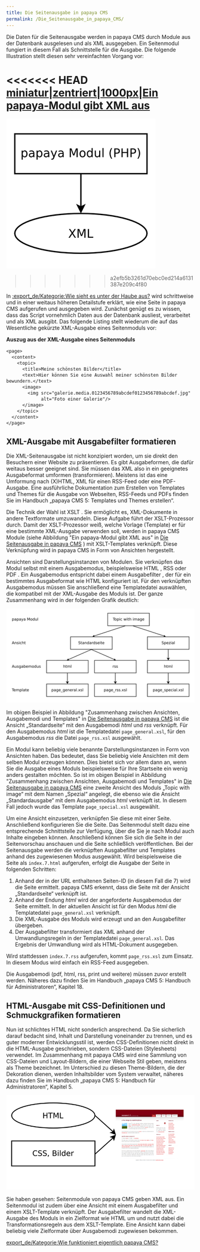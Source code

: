 ```yaml
---
title: Die Seitenausgabe in papaya CMS
permalink: /Die_Seitenausgabe_in_papaya_CMS/
---
```


Die Daten für die Seitenausgabe werden in papaya CMS durch Module aus der Datenbank ausgelesen und als XML ausgegeben. Ein Seitenmodul fungiert in diesem Fall als Schnittstelle für die Ausgabe. Die folgende Illustration stellt diesen sehr vereinfachten Vorgang vor:

<<<<<<< HEAD
[miniatur|zentriert|1000px|Ein papaya-Modul gibt XML aus](/images/File:php-modul-zu-xml-ausgabe.png )
=======
![File:Php-modul-zu-xml-ausgabe.png](images/Php-modul-zu-xml-ausgabe.png)
>>>>>>> a2efb5b3261d70ebc0ed214a6131387e209c4f80

In [:export_de/Kategorie:Wie sieht es unter der Haube aus?](/:export_de/Kategorie:Wie_sieht_es_unter_der_Haube_aus? ) wird schrittweise und in einer weitaus höheren Detailstufe erklärt, wie eine Seite in papaya CMS aufgerufen und ausgegeben wird. Zunächst genügt es zu wissen, dass das Script vornehmlich Daten aus der Datenbank ausliest, verarbeitet und als XML ausgibt. Das folgende Listing stellt wiederum die auf das Wesentliche gekürzte XML-Ausgabe eines Seitenmoduls vor:

**Auszug aus der XML-Ausgabe eines Seitenmoduls**

~~~~ {.xml}
<page>
  <content>
    <topic>
      <title>Meine schönsten Bilder</title>
      <text>Hier können Sie eine Auswahl meiner schönsten Bilder bewundern.</text>
      <image>
        <img src="galerie.media.0123456789abcdef0123456789abcdef.jpg"
             alt="Foto einer Galerie"/>
      </image>
    </topic>
  </content>
</page>
~~~~

XML-Ausgabe mit Ausgabefilter formatieren
-----------------------------------------

Die XML-Seitenausgabe ist nicht konzipiert worden, um sie direkt den Besuchern einer Website zu präsentieren. Es gibt Ausgabeformen, die dafür weitaus besser geeignet sind. Sie müssen das XML also in ein geeignetes Ausgabeformat umformen (transformieren). Meistens ist das eine Umformung nach (X)HTML, XML für einen RSS-Feed oder eine PDF-Ausgabe. Eine ausführliche Dokumentation zum Erstellen von Templates und Themes für die Ausgabe von Webseiten, RSS-Feeds und PDFs finden Sie im Handbuch „papaya CMS 5: Templates und Themes erstellen“.

Die Technik der Wahl ist XSLT . Sie ermöglicht es, XML-Dokumente in andere Textformate umzuwandeln. Diese Aufgabe führt der XSLT-Prozessor durch. Damit der XSLT-Prozessor weiß, welche Vorlage (Template) er für eine bestimmte XML-Ausgabe verwenden soll, werden in papaya CMS Module (siehe Abbildung "Ein papaya-Modul gibt XML aus" in [Die Seitenausgabe in papaya CMS](/Die_Seitenausgabe_in_papaya_CMS ) ) mit XSLT-Templates verknüpft. Diese Verknüpfung wird in papaya CMS in Form von Ansichten hergestellt.

Ansichten sind Darstellungsinstanzen von Modulen. Sie verknüpfen das Modul selbst mit einem Ausgabemodus, beispielsweise HTML , RSS oder PDF . Ein Ausgabemodus entspricht dabei einem Ausgabefilter , der für ein bestimmtes Ausgabeformat wie HTML konfiguriert ist. Für den verknüpften Ausgabemodus müssen Sie anschließend eine Templatedatei auswählen, die kompatibel mit der XML-Ausgabe des Moduls ist. Der ganze Zusammenhang wird in der folgenden Grafik deutlich:

![File:Ansichten.png](images/Ansichten.png)

Im obigen Beispiel in Abbildung "Zusammenhang zwischen Ansichten, Ausgabemodi und Templates" in [Die Seitenausgabe in papaya CMS](/Die_Seitenausgabe_in_papaya_CMS ) ist die Ansicht „Standardseite“ mit den Ausgabemodi *html* und *rss* verknüpft. Für den Ausgabemodus *html* ist die Templatedatei `page_general.xsl`, für den Ausgabemodus *rss* die Datei `page_rss.xsl` ausgewählt.

Ein Modul kann beliebig viele benannte Darstellungsinstanzen in Form von Ansichten haben. Das bedeutet, dass Sie beliebig viele Ansichten mit dem selben Modul erzeugen können. Dies bietet sich vor allem dann an, wenn Sie die Ausgabe eines Moduls beispielsweise für Ihre Startseite ein wenig anders gestalten möchten. So ist im obigen Beispiel in Abbildung "Zusammenhang zwischen Ansichten, Ausgabemodi und Templates" in [Die Seitenausgabe in papaya CMS](/Die_Seitenausgabe_in_papaya_CMS ) eine zweite Ansicht des Moduls „Topic with image“ mit dem Namen „Spezial“ angelegt, die ebenso wie die Ansicht „Standardausgabe“ mit dem Ausgabemodus *html* verknüpft ist. In diesem Fall jedoch wurde das Template `page_special.xsl` ausgewählt.

Um eine Ansicht einzusetzen, verknüpfen Sie diese mit einer Seite. Anschließend konfigurieren Sie die Seite. Das Seitenmodul stellt dazu eine entsprechende Schnittstelle zur Verfügung, über die Sie je nach Modul auch Inhalte eingeben können. Anschließend können Sie sich die Seite in der Seitenvorschau anschauen und die Seite schließlich veröffentlichen. Bei der Seitenausgabe werden die verknüpften Ausgabefilter und Templates anhand des zugewiesenen Modus ausgewählt. Wird beispielsweise die Seite als `index.7.html` aufgerufen, erfolgt die Ausgabe der Seite in folgenden Schritten:

1.  Anhand der in der URL enthaltenen Seiten-ID (in diesem Fall die 7) wird die Seite ermittelt. papaya CMS erkennt, dass die Seite mit der Ansicht „Standardseite“ verknüpft ist.
2.  Anhand der Endung *html* wird der angeforderte Ausgabemodus der Seite ermittelt. In der aktuellen Ansicht ist für den Modus *html* die Templatedatei `page_general.xsl` verknüpft.
3.  Die XML-Ausgabe des Moduls wird erzeugt und an den Ausgabefilter übergeben.
4.  Der Ausgabefilter transformiert das XML anhand der Umwandlungsregeln in der Templatedatei `page_general.xsl`. Das Ergebnis der Umwandlung wird als HTML-Dokument ausgegeben.

Wird stattdessen `index.7.rss` aufgerufen, kommt `page_rss.xsl` zum Einsatz. In diesem Modus wird einfach ein RSS-Feed ausgegeben.

Die Ausgabemodi (pdf, html, rss, print und weitere) müssen zuvor erstellt werden. Näheres dazu finden Sie im Handbuch „papaya CMS 5: Handbuch für Administratoren“, Kapitel 18.

HTML-Ausgabe mit CSS-Definitionen und Schmuckgrafiken formatieren
-----------------------------------------------------------------

Nun ist schlichtes HTML nicht sonderlich ansprechend. Da Sie sicherlich darauf bedacht sind, Inhalt und Darstellung voneinander zu trennen, und es guter moderner Entwicklungsstil ist, werden CSS-Definitionen nicht direkt in die HTML-Ausgabe geschrieben, sondern CSS-Dateien (Stylesheets) verwendet. Im Zusammenhang mit papaya CMS wird eine Sammlung von CSS-Dateien und Layout-Bildern, die einer Webseite Stil geben, meistens als Theme bezeichnet. Im Unterschied zu diesen Theme-Bildern, die der Dekoration dienen, werden Inhaltsbilder vom System verwaltet, näheres dazu finden Sie im Handbuch „papaya CMS 5: Handbuch für Administratoren“, Kapitel 5.

![File:Html-css-ausgabe.png](images/Html-css-ausgabe.png)

Sie haben gesehen: Seitenmodule von papaya CMS geben XML aus. Ein Seitenmodul ist zudem über eine Ansicht mit einem Ausgabefilter und einem XSLT-Template verknüpft. Der Ausgabefilter wandelt die XML-Ausgabe des Moduls in ein Zielformat wie HTML um und nutzt dabei die Transformationsregeln aus dem XSLT-Template. Eine Ansicht kann dabei beliebig viele Zielformate über Ausgabemodi zugewiesen bekommen.

[export_de/Kategorie:Wie funktioniert eigentlich papaya CMS?](export_de/Kategorie:Wie_funktioniert_eigentlich_papaya_CMS? )
